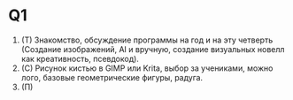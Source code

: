 # Q1
1. (T) Знакомство, обсуждение программы на год и на эту четверть (Создание изображений, AI и вручную, создание визуальных новелл как креативность, псевдокод).
2. (С) Рисунок кистью в GIMP или Krita, выбор за учениками, можно лого, базовые геометрические фигуры, радуга. 
3. (П)  